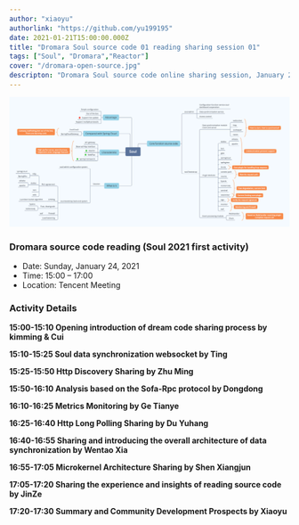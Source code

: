 ```yaml
---
author: "xiaoyu"
authorlink: "https://github.com/yu199195"
date: 2021-01-21T15:00:00.000Z
title: "Dromara Soul source code 01 reading sharing session 01"	
tags: ["Soul", "Dromara","Reactor"]
cover: "/dromara-open-source.jpg"
descripton: "Dromara Soul source code online sharing session, January 24 from 15:00 to 17:00."
---
```


![Dromara Online Activity](soul-xmind.png)

### Dromara source code reading (Soul 2021 first activity)

- Date: Sunday, January 24, 2021
- Time: 15:00 – 17:00
- Location: Tencent Meeting

### Activity Details

**15:00-15:10 Opening introduction of dream code sharing process by kimming & Cui**

**15:10-15:25 Soul data synchronization websocket by Ting**

**15:25-15:50 Http Discovery Sharing by Zhu Ming**

**15:50-16:10 Analysis based on the Sofa-Rpc protocol by Dongdong**

**16:10-16:25 Metrics Monitoring by Ge Tianye**

**16:25-16:40 Http Long Polling Sharing by Du Yuhang**

**16:40-16:55 Sharing and introducing the overall architecture of data synchronization by Wentao Xia**

**16:55-17:05 Microkernel Architecture Sharing by Shen Xiangjun**

**17:05-17:20 Sharing the experience and insights of reading source code by JinZe**

**17:20-17:30 Summary and Community Development Prospects by Xiaoyu**
